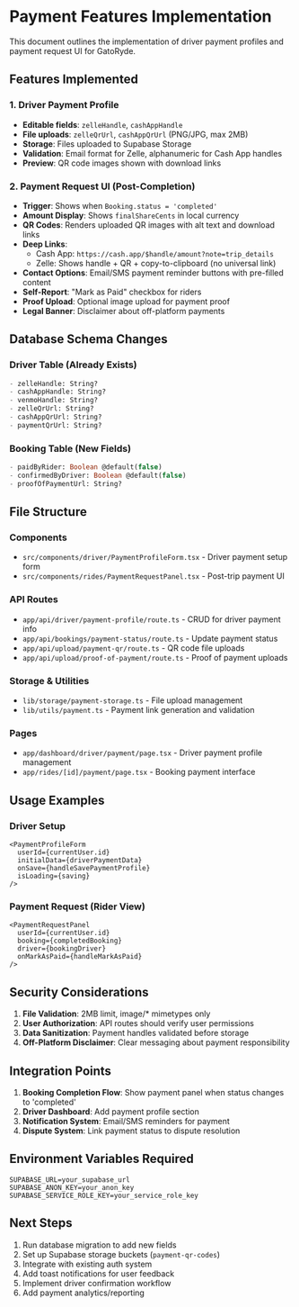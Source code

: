 # Payment Features Implementation

This document outlines the implementation of driver payment profiles and payment request UI for GatoRyde.

## Features Implemented

### 1. Driver Payment Profile
- **Editable fields**: `zelleHandle`, `cashAppHandle`
- **File uploads**: `zelleQrUrl`, `cashAppQrUrl` (PNG/JPG, max 2MB)
- **Storage**: Files uploaded to Supabase Storage
- **Validation**: Email format for Zelle, alphanumeric for Cash App handles
- **Preview**: QR code images shown with download links

### 2. Payment Request UI (Post-Completion)
- **Trigger**: Shows when `Booking.status = 'completed'`
- **Amount Display**: Shows `finalShareCents` in local currency
- **QR Codes**: Renders uploaded QR images with alt text and download links
- **Deep Links**: 
  - Cash App: `https://cash.app/$handle/amount?note=trip_details`
  - Zelle: Shows handle + QR + copy-to-clipboard (no universal link)
- **Contact Options**: Email/SMS payment reminder buttons with pre-filled content
- **Self-Report**: "Mark as Paid" checkbox for riders
- **Proof Upload**: Optional image upload for payment proof
- **Legal Banner**: Disclaimer about off-platform payments

## Database Schema Changes

### Driver Table (Already Exists)
```sql
- zelleHandle: String?
- cashAppHandle: String?
- venmoHandle: String?
- zelleQrUrl: String?
- cashAppQrUrl: String?
- paymentQrUrl: String?
```

### Booking Table (New Fields)
```sql
- paidByRider: Boolean @default(false)
- confirmedByDriver: Boolean @default(false)
- proofOfPaymentUrl: String?
```

## File Structure

### Components
- `src/components/driver/PaymentProfileForm.tsx` - Driver payment setup form
- `src/components/rides/PaymentRequestPanel.tsx` - Post-trip payment UI

### API Routes
- `app/api/driver/payment-profile/route.ts` - CRUD for driver payment info
- `app/api/bookings/payment-status/route.ts` - Update payment status
- `app/api/upload/payment-qr/route.ts` - QR code file uploads
- `app/api/upload/proof-of-payment/route.ts` - Proof of payment uploads

### Storage & Utilities
- `lib/storage/payment-storage.ts` - File upload management
- `lib/utils/payment.ts` - Payment link generation and validation

### Pages
- `app/dashboard/driver/payment/page.tsx` - Driver payment profile management
- `app/rides/[id]/payment/page.tsx` - Booking payment interface

## Usage Examples

### Driver Setup
```tsx
<PaymentProfileForm
  userId={currentUser.id}
  initialData={driverPaymentData}
  onSave={handleSavePaymentProfile}
  isLoading={saving}
/>
```

### Payment Request (Rider View)
```tsx
<PaymentRequestPanel
  userId={currentUser.id}
  booking={completedBooking}
  driver={bookingDriver}
  onMarkAsPaid={handleMarkAsPaid}
/>
```

## Security Considerations

1. **File Validation**: 2MB limit, image/* mimetypes only
2. **User Authorization**: API routes should verify user permissions
3. **Data Sanitization**: Payment handles validated before storage
4. **Off-Platform Disclaimer**: Clear messaging about payment responsibility

## Integration Points

1. **Booking Completion Flow**: Show payment panel when status changes to 'completed'
2. **Driver Dashboard**: Add payment profile section
3. **Notification System**: Email/SMS reminders for payment
4. **Dispute System**: Link payment status to dispute resolution

## Environment Variables Required

```env
SUPABASE_URL=your_supabase_url
SUPABASE_ANON_KEY=your_anon_key
SUPABASE_SERVICE_ROLE_KEY=your_service_role_key
```

## Next Steps

1. Run database migration to add new fields
2. Set up Supabase storage buckets (`payment-qr-codes`)
3. Integrate with existing auth system
4. Add toast notifications for user feedback
5. Implement driver confirmation workflow
6. Add payment analytics/reporting